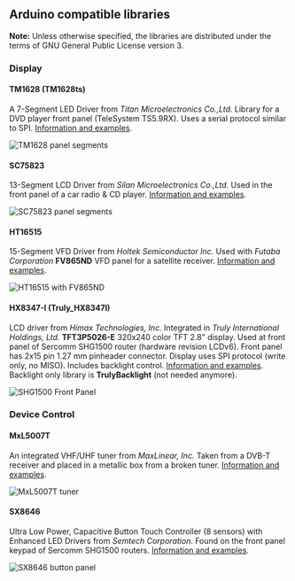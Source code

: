 ## Arduino compatible libraries

**Note:** Unless otherwise specified, the libraries are distributed under the terms of GNU General Public License version 3.

### Display

#### TM1628 (TM1628ts)

A 7-Segment LED Driver from *Titan Microelectronics Co.,Ltd.* Library for a DVD player front panel (TeleSystem TS5.9RX). Uses a serial protocol similar to SPI. [Information and examples](https://www.onetransistor.eu/2017/06/tm1628-7segment-display-arduino.html).

![TM1628 panel segments](https://2.bp.blogspot.com/--RBNngst1g8/XMMIlo5YStI/AAAAAAAAMjo/cK7IXY8uYWAxbXFlDY5vyQ4Vy7gaYojagCLcBGAs/s400/tm1628.png)

#### SC75823

13-Segment LCD Driver from *Silan Microelectronics Co.,Ltd.* Used in the front panel of a car radio & CD player. [Information and examples](https://www.onetransistor.eu/2017/06/sc75823-13-segment-lcd-display-arduino.html).

![SC75823 panel segments](https://3.bp.blogspot.com/--kiwzZxx1Vw/XMMJfCByoxI/AAAAAAAAMjw/s_C7tcpYRRIKvjiKDGwmUT83P8i0n7kOACLcBGAs/s400/sc75823.png)

#### HT16515

15-Segment VFD Driver from *Holtek Semiconductor Inc.* Used with *Futaba Corporation* **FV865ND** VFD panel for a satellite receiver. [Information and examples](https://www.onetransistor.eu/2017/06/fv865nd-ht16515-arduino.html).

![HT16515 with FV865ND](https://3.bp.blogspot.com/-ofvk8MYT7i0/XMMKREO7l4I/AAAAAAAAMj4/5o2mcjpgOxgPffEP0v1cJVPFCCDLS6sbQCLcBGAs/s400/ht16515.png)

#### HX8347-I (Truly_HX8347I)

LCD driver from *Himax Technologies, Inc.* Integrated in *Truly International Holdings, Ltd.* **TFT3P5026-E** 320x240 color TFT 2.8" display. Used at front panel of Sercomm SHG1500 router (hardware revision LCDv6). Front panel has 2x15 pin 1.27 mm pinheader connector. Display uses SPI protocol (write only, no MISO). Includes backlight control. [Information and examples](https://www.onetransistor.eu/2018/10/router-lcd-and-keypad-to-arduino.html). Backlight only library is **TrulyBacklight** (not needed anymore).

![SHG1500 Front Panel](https://1.bp.blogspot.com/-zAk4kzmVo0Y/W7ixtLYi-eI/AAAAAAAALOI/-jWgCXYncf0eomH2yKayEUc7eO58Rvf6gCLcBGAs/s400/front_panel.jpg)

### Device Control

#### MxL5007T

An integrated VHF/UHF tuner from *MaxLinear, Inc.* Taken from a DVB-T receiver and placed in a metallic box from a broken tuner. [Information and examples](https://www.onetransistor.eu/2014/08/mxl5007t-based-radio.html).

![MxL5007T tuner](https://1.bp.blogspot.com/-8Kf_FHSy4bo/W7kC8uvH6VI/AAAAAAAALPg/gXfYyP14o2ofT1IRQeUDeoLqIhHQeg7-gCLcBGAs/s400/mxl5007t_metal_case.jpg)

#### SX8646

Ultra Low Power, Capacitive Button Touch Controller (8 sensors) with Enhanced LED Drivers from *Semtech Corporation*. Found on the front panel keypad of Sercomm SHG1500 routers. [Information and examples](https://www.onetransistor.eu/2019/04/arduino-library-semtech-sx8646.html).

![SX8646 button panel](https://3.bp.blogspot.com/-cpDmO5muxRk/XMV4FgVX-8I/AAAAAAAAMmk/fcvBjeqDAGskOBsLN2bIqDq21ZEW7kosQCLcBGAs/s400/shg1500_keypad.jpg)

